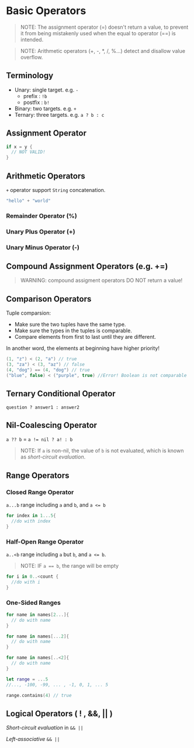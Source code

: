# Basic Operators

> NOTE:
> The assignment operator (=) doesn't return a value, to prevent it from being mistakenly used when the equal to operator (==) is intended.

> NOTE:
> Arithmetic operators (+, -, \*, /, %...) detect and disallow value overflow.

## Terminology

- Unary: single target. e.g. `-`
  - prefix : `!b`
  - postfix : `b!`
- Binary: two targets. e.g. `+`
- Ternary: three targets. e.g. `a ? b : c`

## Assignment Operator

```swift
if x = y {
  // NOT VALID!
}
```

## Arithmetic Operators

`+` operator support `String` concatenation.

```swift
"hello" + "world"
```

### Remainder Operator (%)

### Unary Plus Operator (+)

### Unary Minus Operator (-)

## Compound Assignment Operators (e.g. +=)

> WARNING: compound assigment operators DO NOT return a value!

## Comparison Operators

Tuple comparsion: 

- Make sure the two tuples have the same type.
- Make sure the types in the tuples is comparable.
- Compare elements from first to last until they are different.

In another word, the elements at beginning have higher priority!

```swift
(1, "z") < (2, "a") // true
(3, "za") < (3, "az") // false
(4, "dog") == (4, "dog") // true
("blue", false) < ("purple", true) //Error! Boolean is not comparable
```

## Ternary Conditional Operator

`question ? answer1 : answer2`

## Nil-Coalescing Operator

`a ?? b` = `a != nil ? a! : b`

> NOTE: If `a` is non-nil, the value of `b` is not evaluated, which is known as _short-circuit evaluation_.

## Range Operators

### Closed Range Operator

`a...b` range including `a` and `b`, and `a <= b`

```swift
for index in 1...5{
  //do with index
}
```

### Half-Open Range Operator

`a..<b` range including `a` but `b`, and `a <= b`.

> NOTE: IF `a == b`, the range will be empty

```swift
for i in 0..<count {
  //do with i
}
```

### One-Sided Ranges

```swift
for name in names[2...]{
  // do with name
}

for name in names[...2]{
  // do with name
}

for name in names[..<2]{
  // do with name
}

let range = ...5
//..., -100, -99, ... , -1, 0, 1, ... 5

range.contains(4) // true
```
## Logical Operators ( ! , &&, || )

_Short-circuit evaluation_ in `&& ||`

_Left-associative_ `&& ||`






























